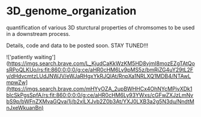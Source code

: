 # 3D_genome_organization
quantification of various 3D sturctural properties of chromsomes to be used in a downstream process.

Details, code and data to be posted soon.
STAY TUNED!!!

!['patiently waiting'](https://imgs.search.brave.com/L_KjudCaKkWzKM5HD8vjmI8mozEZgTAtQosRPoQLKUo/rs:fit:860:0:0:0/g:ce/aHR0cHM6Ly9pMS5z/bmRjZG4uY29tL2Fy/dHdvcmtzLUdJNWJV/eWJaRHgxYkRJQlAt/RnpXa1NRLXQ1MDB4/NTAwLmpwZw](https://imgs.search.brave.com/mHYyOZA_2upBWHHCx4OhNYcMPiyXDk1bIcSkPgsSpfA/rs:fit:860:0:0:0/g:ce/aHR0cHM6Ly93YWxs/cGFwZXJzLmNvbS9p/bWFnZXMvaGQvai1j/b2xlLXJvb2Z0b3At/YXJ0LXB3a2g5N3du/NndtMnJxeWkuanBn)
